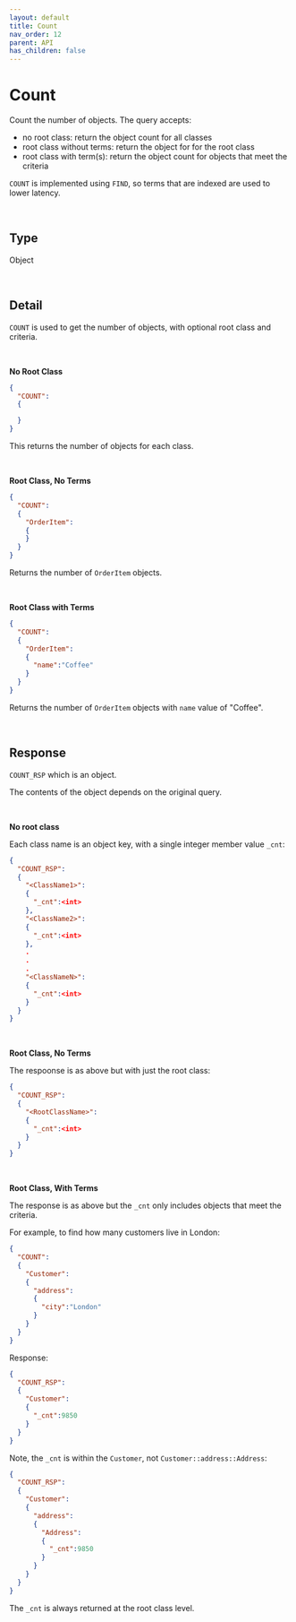 ```yaml
---
layout: default
title: Count
nav_order: 12
parent: API
has_children: false
---
```


# Count
Count the number of objects. The query accepts:

- no root class: return the object count for all classes
- root class without terms: return the object for for the root class
- root class with term(s): return the object count for objects that meet the criteria

`COUNT` is implemented using `FIND`, so terms that are indexed are used to lower latency.

<br/>

## Type
Object

<br/>

## Detail
`COUNT` is used to get the number of objects, with optional root class and criteria. 

<br/>


**No Root Class**
```json
{
  "COUNT":
  {

  }
}
```

This returns the number of objects for each class.

<br/>

**Root Class, No Terms**
```json
{
  "COUNT":
  {
    "OrderItem":
    {
    }
  }
}
```

Returns the number of `OrderItem` objects.

<br/>

**Root Class with Terms**
```json
{
  "COUNT":
  {
    "OrderItem":
    {
      "name":"Coffee"
    }
  }
}
```

Returns the number of `OrderItem` objects with `name` value of "Coffee".

<br/>

## Response
`COUNT_RSP` which is an object.

The contents of the object depends on the original query.

</br>

**No root class**

Each class name is an object key, with a single integer member value `_cnt`:

```json
{
  "COUNT_RSP":
  {
    "<ClassName1>":
    {
      "_cnt":<int>
    },
    "<ClassName2>":
    {
      "_cnt":<int>
    },
    .
    .
    .
    "<ClassNameN>":
    {
      "_cnt":<int>
    }    
  }
}
```

<br/>

**Root Class, No Terms**

The respoonse is as above but with just the root class:

```json
{
  "COUNT_RSP":
  {
    "<RootClassName>":
    {
      "_cnt":<int>
    }    
  }
}
```

<br/>

**Root Class, With Terms**

The response is as above but the `_cnt` only includes objects that meet the criteria.

For example, to find how many customers live in London:

```json
{
  "COUNT":
  {
    "Customer":
    {
      "address":
      {
        "city":"London"
      }
    }
  }
}
```

Response:
```json
{
  "COUNT_RSP":
  {
    "Customer":
    {
      "_cnt":9850
    }    
  }
}
```

Note, the `_cnt` is within the `Customer`, not `Customer::address::Address`:

```json
{
  "COUNT_RSP":
  {
    "Customer":
    {
      "address":
      {
        "Address":
        {
          "_cnt":9850
        }
      }
    }    
  }
}
```

The `_cnt` is always returned at the root class level.